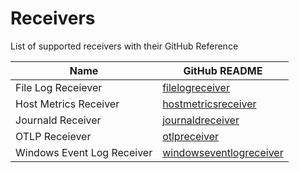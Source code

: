 # Receivers

List of supported receivers with their GitHub Reference


| Name                                    | GitHub README                                                                                                                                                      |
| --------------------------------------- | ------------------------------------------------------------------------------------------------------------------------------------------------------------------ |
| File Log Receiever                      | [filelogreceiver](https://github.com/open-telemetry/opentelemetry-collector-contrib/blob/v0.121.0/receiver/filelogreceiver/README.md)                              |
| Host Metrics Receiver                   | [hostmetricsreceiver](https://github.com/open-telemetry/opentelemetry-collector-contrib/blob/v0.121.0/receiver/hostmetricsreceiver/README.md)                      |
| Journald Receiver                       | [journaldreceiver](https://github.com/open-telemetry/opentelemetry-collector-contrib/blob/v0.121.0/receiver/journaldreceiver/README.md)                            |
| OTLP Receiever                          | [otlpreceiver](https://github.com/open-telemetry/opentelemetry-collector/blob/main/receiver/otlpreceiver/README.md)                                                |
| Windows Event Log Receiver              | [windowseventlogreceiver](https://github.com/open-telemetry/opentelemetry-collector-contrib/blob/v0.121.0/receiver/windowseventlogreceiver/README.md)              |
